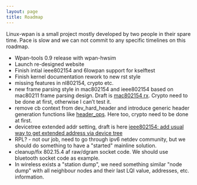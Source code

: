 ```yaml
---
layout: page
title: Roadmap
---
```


Linux-wpan is a small project mostly developed by two people in their spare
time. Pace is slow and we can not commit to any specific timelines on this
roadmap.

* Wpan-tools 0.9 release with wpan-hwsim
* Launch re-designed website
* Finish intial ieee802154 and 6lowpan support for kselftest
* Finish kernel documentation rework to new rst style
* missing features in nl802154, crypto etc.
* new frame parsing style in mac802154 and ieee802154 based on mac80211 frame parsing design. Draft is [mac802154 rx](https://github.com/linux-wpan/linux-wpan-next/blob/wpan_rework_rfc/net/mac802154/rx.c). Crypto need to be done at first, otherwise I can’t test it.
 * remove cb context from dev\_hard\_header and introduce generic header generation functions like [header_ops](https://github.com/linux-wpan/linux-wpan-next/blob/wpan_rework_rfc/net/ieee802154/header_ops.c#L80). Here too, crypto need to be done at first.
* devicetree extended addr setting, draft is here [ieee802154: add usual way to get extended address via device tree](http://www.spinics.net/lists/linux-wpan/msg01503.html)
* RPL? - not our job, need to go through ipv6 netdev community, but we should do something to have a "started" mainline solution.
* cleanup/fix 802.15.4 af raw/dgram socket code. We should use bluetooth socket code as example.
* In wireless exists a "station dump", we need something similar "node dump" with all neighbour nodes and their last LQI value, addresses, etc. information.
